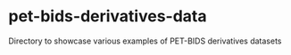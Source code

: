 # pet-bids-derivatives-data
Directory to showcase various examples of PET-BIDS derivatives datasets
